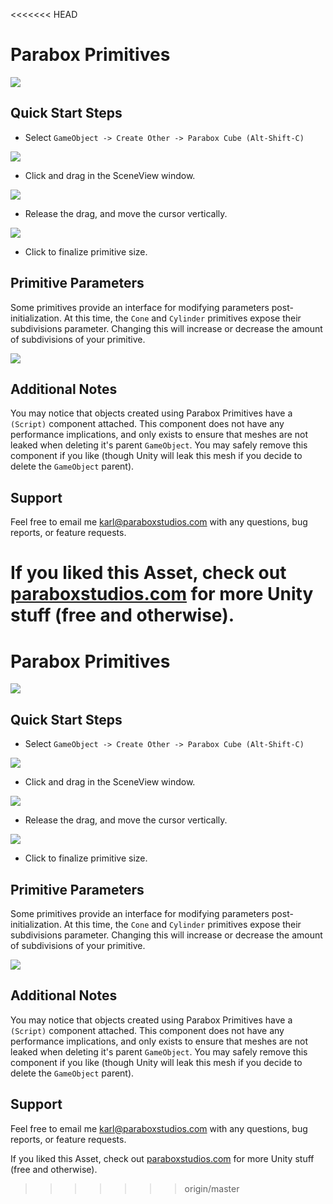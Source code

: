 <<<<<<< HEAD
# Parabox Primitives

![](Shapes.PNG)

## Quick Start Steps

- Select `GameObject -> Create Other -> Parabox Cube (Alt-Shift-C)`

![](Menu.png)

- Click and drag in the SceneView window.

![](Base.png)

- Release the drag, and move the cursor vertically.

![](Height.png)

- Click to finalize primitive size.


## Primitive Parameters

Some primitives provide an interface for modifying parameters post-initialization.  At this time, the `Cone` and `Cylinder` primitives expose their subdivisions parameter.  Changing this will increase or decrease the amount of subdivisions of your primitive.

![](Subdivisions.png)

## Additional Notes

You may notice that objects created using Parabox Primitives have a `(Script)` component attached.  This component does not have any performance implications, and only exists to ensure that meshes are not leaked when deleting it's parent `GameObject`.  You may safely remove this component if you like (though Unity will leak this mesh if you decide to delete the `GameObject` parent).


## Support

Feel free to email me [karl@paraboxstudios.com](mailto:karl@paraboxstudios.com) with any questions, bug reports, or feature requests. 

If you liked this Asset, check out [paraboxstudios.com](paraboxstudios.com) for more Unity stuff (free and otherwise).
=======
# Parabox Primitives

![](Shapes.PNG)

## Quick Start Steps

- Select `GameObject -> Create Other -> Parabox Cube (Alt-Shift-C)`

![](Menu.png)

- Click and drag in the SceneView window.

![](Base.png)

- Release the drag, and move the cursor vertically.

![](Height.png)

- Click to finalize primitive size.


## Primitive Parameters

Some primitives provide an interface for modifying parameters post-initialization.  At this time, the `Cone` and `Cylinder` primitives expose their subdivisions parameter.  Changing this will increase or decrease the amount of subdivisions of your primitive.

![](Subdivisions.png)

## Additional Notes

You may notice that objects created using Parabox Primitives have a `(Script)` component attached.  This component does not have any performance implications, and only exists to ensure that meshes are not leaked when deleting it's parent `GameObject`.  You may safely remove this component if you like (though Unity will leak this mesh if you decide to delete the `GameObject` parent).


## Support

Feel free to email me [karl@paraboxstudios.com](mailto:karl@paraboxstudios.com) with any questions, bug reports, or feature requests. 

If you liked this Asset, check out [paraboxstudios.com](paraboxstudios.com) for more Unity stuff (free and otherwise).
>>>>>>> origin/master
